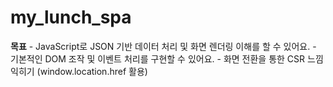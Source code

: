 # my_lunch_spa
**목표**  - JavaScript로 JSON 기반 데이터 처리 및 화면 렌더링 이해를 할 수 있어요. - 기본적인 DOM 조작 및 이벤트 처리를 구현할 수 있어요. - 화면 전환을 통한 CSR 느낌 익히기 (window.location.href 활용)
